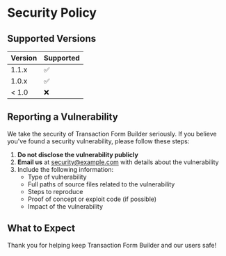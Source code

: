 # Security Policy

## Supported Versions

| Version | Supported          |
| ------- | ------------------ |
| 1.1.x   | :white_check_mark: |
| 1.0.x   | :white_check_mark: |
| < 1.0   | :x:                |

## Reporting a Vulnerability

We take the security of Transaction Form Builder seriously. If you believe you've found a security vulnerability, please follow these steps:

1. **Do not disclose the vulnerability publicly**
2. **Email us** at [security@example.com](mailto:security@example.com) with details about the vulnerability
3. Include the following information:
   - Type of vulnerability
   - Full paths of source files related to the vulnerability
   - Steps to reproduce
   - Proof of concept or exploit code (if possible)
   - Impact of the vulnerability

## What to Expect

<!-- TODO: Add security policy -->
<!-- - We will acknowledge receipt of your vulnerability report within 3 business days
- We will provide a more detailed response within 7 days, indicating the next steps in handling your report
- We will keep you informed of our progress towards resolving the issue
- After the vulnerability is fixed, we will publish a security advisory detailing the vulnerability, the impact, and crediting you (unless you prefer to remain anonymous) -->

Thank you for helping keep Transaction Form Builder and our users safe!
